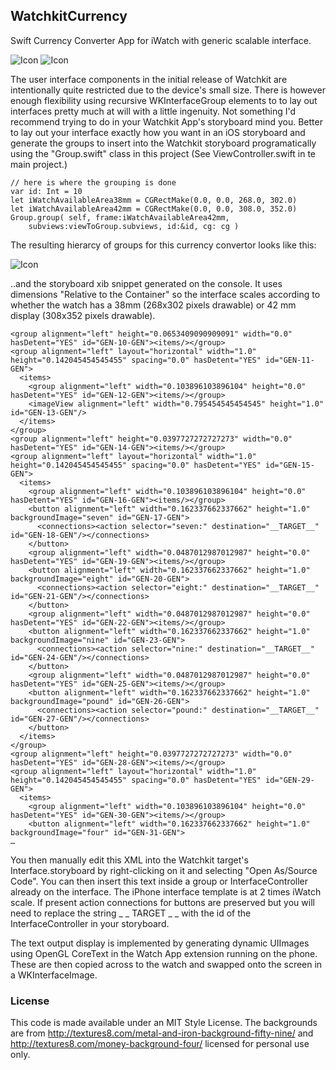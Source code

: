 ## WatchkitCurrency

Swift Currency Converter App for iWatch with generic scalable interface.

![Icon](http://injectionforxcode.johnholdsworth.com/convert4.gif) ![Icon](http://injectionforxcode.johnholdsworth.com/convert3.gif)

The user interface components in the initial release of Watchkit are
intentionally quite restricted due to the device's small size. There is
however enough flexibility using recursive WKInterfaceGroup elements to
to lay out interfaces pretty much at will with a little ingenuity.
Not something I'd recommend trying to do in your Watchkit App's 
storyboard mind you. Better to lay out your interface exactly how
you want in an iOS storyboard and generate the groups to insert
into the Watchkit storyboard programatically using the "Group.swift"
class in this project (See ViewController.swift in te main project.)

```
// here is where the grouping is done
var id: Int = 10
let iWatchAvailableArea38mm = CGRectMake(0.0, 0.0, 268.0, 302.0)
let iWatchAvailableArea42mm = CGRectMake(0.0, 0.0, 308.0, 352.0)
Group.group( self, frame:iWatchAvailableArea42mm,
    subviews:viewToGroup.subviews, id:&id, cg: cg )
```

The resulting hierarcy of groups for this currency convertor 
looks like this:

![Icon](http://injectionforxcode.johnholdsworth.com/frames2.png)

..and the storyboard xib snippet generated on the console. It uses
dimensions "Relative to the Container" so the interface scales 
according to whether the watch has a 38mm (268x302 pixels drawable)
or 42 mm display (308x352 pixels drawable).

```
<group alignment="left" height="0.0653409090909091" width="0.0" hasDetent="YES" id="GEN-10-GEN"><items/></group>
<group alignment="left" layout="horizontal" width="1.0" height="0.142045454545455" spacing="0.0" hasDetent="YES" id="GEN-11-GEN">
  <items>
    <group alignment="left" width="0.103896103896104" height="0.0" hasDetent="YES" id="GEN-12-GEN"><items/></group>
    <imageView alignment="left" width="0.795454545454545" height="1.0" id="GEN-13-GEN"/>
  </items>
</group>
<group alignment="left" height="0.0397727272727273" width="0.0" hasDetent="YES" id="GEN-14-GEN"><items/></group>
<group alignment="left" layout="horizontal" width="1.0" height="0.142045454545455" spacing="0.0" hasDetent="YES" id="GEN-15-GEN">
  <items>
    <group alignment="left" width="0.103896103896104" height="0.0" hasDetent="YES" id="GEN-16-GEN"><items/></group>
    <button alignment="left" width="0.162337662337662" height="1.0" backgroundImage="seven" id="GEN-17-GEN">
      <connections><action selector="seven:" destination="__TARGET__" id="GEN-18-GEN"/></connections>
    </button>
    <group alignment="left" width="0.0487012987012987" height="0.0" hasDetent="YES" id="GEN-19-GEN"><items/></group>
    <button alignment="left" width="0.162337662337662" height="1.0" backgroundImage="eight" id="GEN-20-GEN">
      <connections><action selector="eight:" destination="__TARGET__" id="GEN-21-GEN"/></connections>
    </button>
    <group alignment="left" width="0.0487012987012987" height="0.0" hasDetent="YES" id="GEN-22-GEN"><items/></group>
    <button alignment="left" width="0.162337662337662" height="1.0" backgroundImage="nine" id="GEN-23-GEN">
      <connections><action selector="nine:" destination="__TARGET__" id="GEN-24-GEN"/></connections>
    </button>
    <group alignment="left" width="0.0487012987012987" height="0.0" hasDetent="YES" id="GEN-25-GEN"><items/></group>
    <button alignment="left" width="0.162337662337662" height="1.0" backgroundImage="pound" id="GEN-26-GEN">
      <connections><action selector="pound:" destination="__TARGET__" id="GEN-27-GEN"/></connections>
    </button>
  </items>
</group>
<group alignment="left" height="0.0397727272727273" width="0.0" hasDetent="YES" id="GEN-28-GEN"><items/></group>
<group alignment="left" layout="horizontal" width="1.0" height="0.142045454545455" spacing="0.0" hasDetent="YES" id="GEN-29-GEN">
  <items>
    <group alignment="left" width="0.103896103896104" height="0.0" hasDetent="YES" id="GEN-30-GEN"><items/></group>
    <button alignment="left" width="0.162337662337662" height="1.0" backgroundImage="four" id="GEN-31-GEN">
…
```

You then manually edit this XML into the Watchkit target's Interface.storyboard 
by right-clicking on it and selecting  "Open As/Source Code". You can then 
insert this text inside a group or InterfaceController already on the interface. 
The iPhone interface template is at 2 times iWatch scale. If present action 
connections for buttons are preserved but you will need to replace the string
_ _ TARGET _ _ with the id of the InterfaceController in your storyboard.

The text output display is implemented by generating dynamic UIImages using
OpenGL CoreText in the Watch App extension running on the phone. These are then 
copied across to the watch and swapped onto the screen in a WKInterfaceImage.

### License

This code is made available under an MIT Style License. The backgrounds 
are from http://textures8.com/metal-and-iron-background-fifty-nine/ and
http://textures8.com/money-background-four/ licensed for personal use only.
